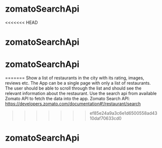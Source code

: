 # zomatoSearchApi
<<<<<<< HEAD
# zomatoSearchApi
# zomatoSearchApi
=======
Show a list of restaurants in the city with its rating, images, reviews etc. The App can be a single
page with only a list of restaurants. The user should be able to scroll through the list and should
see the relevant information about the restaurant.
Use the search api from available Zomato API to fetch the data into the app.
Zomato Search API: https://developers.zomato.com/documentation#!/restaurant/search
>>>>>>> ef85e24a9a3c6e1d6500558ad4310daf70633cd0
# zomatoSearchApi

